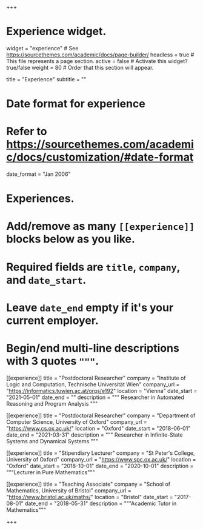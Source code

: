 +++
# Experience widget.
widget = "experience"  # See https://sourcethemes.com/academic/docs/page-builder/
headless = true  # This file represents a page section.
active = false  # Activate this widget? true/false
weight = 80  # Order that this section will appear.

title = "Experience"
subtitle = ""

# Date format for experience
#   Refer to https://sourcethemes.com/academic/docs/customization/#date-format
date_format = "Jan 2006"

# Experiences.
#   Add/remove as many `[[experience]]` blocks below as you like.
#   Required fields are `title`, `company`, and `date_start`.
#   Leave `date_end` empty if it's your current employer.
#   Begin/end multi-line descriptions with 3 quotes `"""`.

[[experience]]
  title = "Postdoctoral Researcher"
  company = "Institute of Logic and Computation, Technische Universität Wien"
  company_url = "https://informatics.tuwien.ac.at/orgs/e192"
  location = "Vienna"
  date_start = "2021-05-01"
  date_end = ""
  description = """
Researcher in Automated Reasoning and Program Analysis
  """

[[experience]]
  title = "Postdoctoral Researcher"
  company = "Department of Computer Science, University of Oxford"
  company_url = "https://www.cs.ox.ac.uk/"
  location = "Oxford"
  date_start = "2018-06-01"
  date_end = "2021-03-31"
  description = """
Researcher in Infinite-State Systems and Dynamical Systems
  """

[[experience]]
  title = "Stipendiary Lecturer"
  company = "St Peter's College, University of Oxford"
  company_url = "https://www.spc.ox.ac.uk/"
  location = "Oxford"
  date_start = "2018-10-01"
  date_end = "2020-10-01"
  description = """Lecturer in Pure Mathematics"""

  [[experience]]
  title = "Teaching Associate"
  company = "School of Mathematics, University of Bristol"
  company_url = "https://www.bristol.ac.uk/maths/"
  location = "Bristol"
  date_start = "2017-08-01"
  date_end = "2018-05-31"
  description = """Academic Tutor in Mathematics"""

+++
